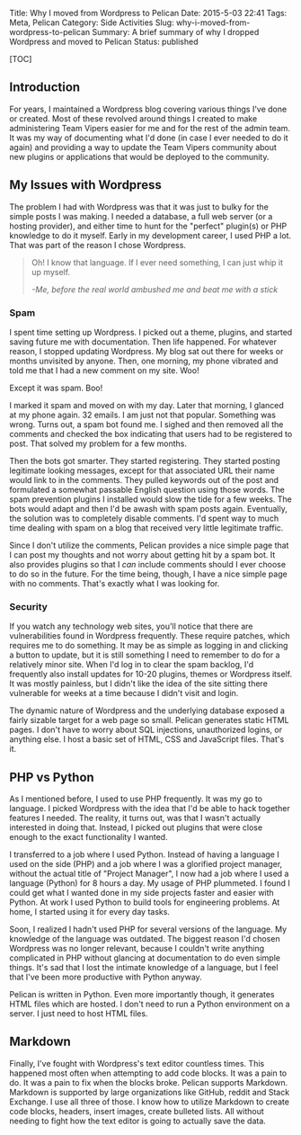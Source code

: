 Title: Why I moved from Wordpress to Pelican
Date: 2015-5-03 22:41
Tags: Meta, Pelican
Category: Side Activities
Slug: why-i-moved-from-wordpress-to-pelican
Summary: A brief summary of why I dropped Wordpress and moved to Pelican
Status: published

[TOC]

## Introduction

For years, I maintained a Wordpress blog covering various things I've done or created. Most of these revolved around
things I created to make administering Team Vipers easier for me and for the rest of the admin team. It was my way
of documenting what I'd done (in case I ever needed to do it again) and providing a way to update the Team Vipers community
about new plugins or applications that would be deployed to the community. 
    
## My Issues with Wordpress

The problem I had with Wordpress was that it was just to bulky for the simple posts I was making. I needed a database, a full web
server (or a hosting provider), and either time to hunt for the "perfect" plugin(s) or PHP knowledge to do it myself. Early in my
development career, I used PHP a lot. That was part of the reason I chose Wordpress. 

 > Oh! I know that language. If I ever need something, I can just whip it up myself. 
 >
 > *-Me, before the real world ambushed me and beat me with a stick*

### Spam
  
I spent time setting up Wordpress. I picked out a theme, plugins, and started saving future me with documentation. Then life happened. For whatever
reason, I stopped updating Wordpress. My blog sat out there for weeks or months unvisited by anyone. Then, one morning, my phone vibrated
and told me that I had a new comment on my site. Woo! 

Except it was spam. Boo!

I marked it spam and moved on with my day. Later that morning, I glanced at my phone again. 32 emails. I am just not that popular. Something
was wrong. Turns out, a spam bot found me. I sighed and then removed all the comments and checked the box indicating that users had to
be registered to post. That solved my problem for a few months.

Then the bots got smarter. They started registering. They started posting legitimate looking messages, except for that associated URL their name
would link to in the comments. They pulled keywords out of the post and formulated a somewhat passable English question using those words. The spam
prevention plugins I installed would slow the tide for a few weeks. The bots would adapt and then I'd be awash with spam posts again. Eventually,
the solution was to completely disable comments. I'd spent way to much time dealing with spam on a blog that received very little legitimate traffic.

Since I don't utilize the comments, Pelican provides a nice simple page that I can post my thoughts and not worry about getting hit by a spam bot. It also
provides plugins so that I *can* include comments should I ever choose to do so in the future. For the time being, though, I have a nice simple page 
with no comments. That's exactly what I was looking for.

### Security

If you watch any technology web sites, you'll notice that there are vulnerabilities found in Wordpress frequently. These require patches,
which requires me to do something. It may be as simple as logging in and clicking a button to update, but it is still something I need to 
remember to do for a relatively minor site. When I'd log in to clear the spam backlog, I'd frequently also install updates for 10-20 plugins, themes or
Wordpress itself. It was mostly painless, but I didn't like the idea of the site sitting there vulnerable for weeks at a time because I didn't
visit and login.

The dynamic nature of Wordpress and the underlying database exposed a fairly sizable target for a web page so small. Pelican generates static
HTML pages. I don't have to worry about SQL injections, unauthorized logins, or anything else. I host a basic set of HTML, CSS and JavaScript files. 
That's it.

## PHP vs Python

As I mentioned before, I used to use PHP frequently. It was my go to language. I picked Wordpress with the idea that I'd be able to hack together features I needed.
The reality, it turns out, was that I wasn't actually interested in doing that. Instead, I picked out plugins that were close enough to the
exact functionality I wanted. 

I transferred to a job where I used Python. Instead of having a language I used on the side (PHP) and a job where I was a glorified project manager, without the 
actual title of "Project Manager", I now had a job where I used a language (Python) for 8 hours a day. My usage of PHP plummeted. I found I could get what I wanted
done in my side projects faster and easier with Python. At work I used Python to build tools for engineering problems. At home, I started using it for every day
tasks. 

Soon, I realized I hadn't used PHP for several versions of the language. My knowledge of the language was outdated. The biggest reason I'd chosen Wordpress was no longer
relevant, because I couldn't write anything complicated in PHP without glancing at documentation to do even simple things. It's sad that I lost the intimate knowledge of
a language, but I feel that I've been more productive with Python anyway.

Pelican is written in Python. Even more importantly though, it generates HTML files which are hosted. I don't need to run a Python environment on a server. I just
need to host HTML files. 

## Markdown

Finally, I've fought with Wordpress's text editor countless times. This happened most often when attempting to add code blocks. It was a pain to do. It was a pain
to fix when the blocks broke. Pelican supports Markdown. Markdown is supported by large organizations like GitHub, reddit and Stack Exchange. I use all three of those.
I know how to utilize Markdown to create code blocks, headers, insert images, create bulleted lists. All without needing to fight how the text editor is going to actually
save the data.